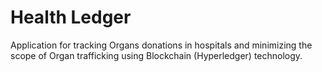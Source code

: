 # Health Ledger

Application for tracking Organs donations in hospitals and minimizing the scope of Organ trafficking using Blockchain (Hyperledger) technology.
